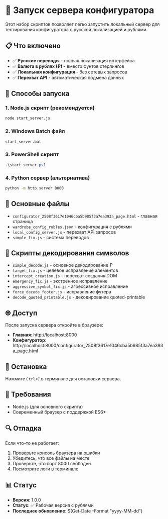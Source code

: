 # 🚀 Запуск сервера конфигуратора

Этот набор скриптов позволяет легко запустить локальный сервер для тестирования конфигуратора с русской локализацией и рублями.

## 📋 Что включено

- ✅ **Русские переводы** - полная локализация интерфейса
- ✅ **Валюта в рублях (₽)** - вместо фунтов стерлингов
- ✅ **Локальная конфигурация** - без сетевых запросов
- ✅ **Перехват API** - автоматическая подмена данных

## 🎯 Способы запуска

### 1. Node.js скрипт (рекомендуется)
```bash
node start_server.js
```

### 2. Windows Batch файл
```cmd
start_server.bat
```

### 3. PowerShell скрипт
```powershell
.\start_server.ps1
```

### 4. Python сервер (альтернатива)
```bash
python -m http.server 8000
```

## 📁 Основные файлы

- `configurator_2508f3617e1046cba5b985f3a7ea393a_page.html` - главная страница
- `wardrobe_config_rubles.json` - конфигурация с рублями
- `local_config_server.js` - перехват API запросов
- `simple_fix.js` - система переводов

## 🔧 Скрипты декодирования символов

- `simple_decode.js` - основное декодирование ₽
- `target_fix.js` - целевое исправление элементов
- `intercept_creation.js` - перехват создания DOM
- `emergency_fix.js` - экстренное исправление
- `aggressive_symbol_fix.js` - агрессивное исправление
- `force_decode_footer.js` - исправление футера
- `decode_quoted_printable.js` - декодирование quoted-printable

## 🌐 Доступ

После запуска сервера откройте в браузере:
- **Главная**: http://localhost:8000
- **Конфигуратор**: http://localhost:8000/configurator_2508f3617e1046cba5b985f3a7ea393a_page.html

## 🛑 Остановка

Нажмите `Ctrl+C` в терминале для остановки сервера.

## 📝 Требования

- Node.js (для основного скрипта)
- Современный браузер с поддержкой ES6+

## 🔍 Отладка

Если что-то не работает:
1. Проверьте консоль браузера на ошибки
2. Убедитесь, что все файлы на месте
3. Проверьте, что порт 8000 свободен
4. Посмотрите логи в терминале

## 📊 Статус

- **Версия**: 1.0.0
- **Статус**: ✅ Рабочая версия с рублями
- **Последнее обновление**: $(Get-Date -Format "yyyy-MM-dd")




